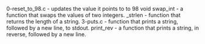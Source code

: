 0-reset_to_98.c - updates the value it points to to 98
void swap_int - a function that swaps the values of two integers.
_strlen - function that returns the length of a string.
3-puts.c - function that prints a string, followed by a new line, to stdout.
print_rev - a function that prints a string, in reverse, followed by a new line.


